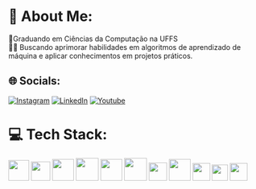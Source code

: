 # 💫 About Me:
📘Graduando em Ciências da Computação na UFFS<br>👨‍💻 Buscando aprimorar habilidades em algoritmos de aprendizado de máquina e aplicar conhecimentos em projetos práticos.


## 🌐 Socials:
[![Instagram](https://img.shields.io/badge/Instagram-E4405F?style=for-the-badge&logo=instagram&logoColor=white)](https://instagram.com/costa.gabriel_) [![LinkedIn](https://img.shields.io/badge/LinkedIn-0077B5?style=for-the-badge&logo=linkedin&logoColor=white)](https://linkedin.com/in/gabriel-santos-costa-5b25ab247) [![Youtube](https://img.shields.io/badge/Youtube-D14836?style=for-the-badge&logo=youtube&logoColor=white)](https://www.youtube.com/@gabrielcostaaa)

# 💻 Tech Stack:
<img src="https://cdn.jsdelivr.net/gh/devicons/devicon/icons/github/github-original.svg" width="41" height="41"/> <img src="https://cdn.jsdelivr.net/gh/devicons/devicon/icons/vscode/vscode-original.svg" width="38" height="38"/> <img src="https://cdn.jsdelivr.net/gh/devicons/devicon/icons/linux/linux-original.svg" width="43" height="43"/> <img src="https://cdn.jsdelivr.net/gh/devicons/devicon/icons/docker/docker-original.svg"  width="45" height="45"/> <img src="https://cdn.jsdelivr.net/gh/devicons/devicon/icons/c/c-original.svg"  width="43" height="43"/> <img src="https://cdn.jsdelivr.net/gh/devicons/devicon/icons/java/java-original.svg" width="45" height="45"/> <img src="https://cdn.jsdelivr.net/gh/devicons/devicon/icons/spring/spring-original.svg" width="36" height="36"/> <img src="https://cdn.jsdelivr.net/gh/devicons/devicon/icons/python/python-original.svg" width="43" height="43"/> <img src="https://cdn.jsdelivr.net/gh/devicons/devicon/icons/flutter/flutter-original.svg"  width="35" height="35"/> <img src="https://cdn.jsdelivr.net/gh/devicons/devicon/icons/dart/dart-original.svg"  width="32" height="32"/> <img src="https://cdn.jsdelivr.net/gh/devicons/devicon/icons/tensorflow/tensorflow-original.svg"  width="35" height="35"/>

